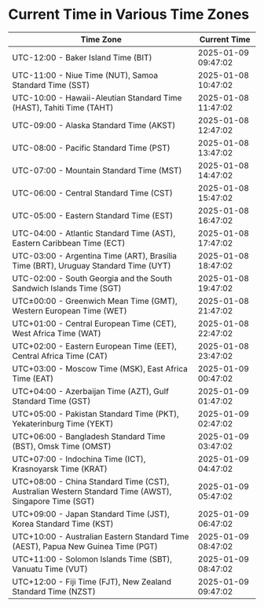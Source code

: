 # Current Time in Various Time Zones

| Time Zone | Current Time |
|-----------|--------------|
| UTC-12:00 - Baker Island Time (BIT) | 2025-01-09 09:47:02 |
| UTC-11:00 - Niue Time (NUT), Samoa Standard Time (SST) | 2025-01-08 10:47:02 |
| UTC-10:00 - Hawaii-Aleutian Standard Time (HAST), Tahiti Time (TAHT) | 2025-01-08 11:47:02 |
| UTC-09:00 - Alaska Standard Time (AKST) | 2025-01-08 12:47:02 |
| UTC-08:00 - Pacific Standard Time (PST) | 2025-01-08 13:47:02 |
| UTC-07:00 - Mountain Standard Time (MST) | 2025-01-08 14:47:02 |
| UTC-06:00 - Central Standard Time (CST) | 2025-01-08 15:47:02 |
| UTC-05:00 - Eastern Standard Time (EST) | 2025-01-08 16:47:02 |
| UTC-04:00 - Atlantic Standard Time (AST), Eastern Caribbean Time (ECT) | 2025-01-08 17:47:02 |
| UTC-03:00 - Argentina Time (ART), Brasília Time (BRT), Uruguay Standard Time (UYT) | 2025-01-08 18:47:02 |
| UTC-02:00 - South Georgia and the South Sandwich Islands Time (SGT) | 2025-01-08 19:47:02 |
| UTC±00:00 - Greenwich Mean Time (GMT), Western European Time (WET) | 2025-01-08 21:47:02 |
| UTC+01:00 - Central European Time (CET), West Africa Time (WAT) | 2025-01-08 22:47:02 |
| UTC+02:00 - Eastern European Time (EET), Central Africa Time (CAT) | 2025-01-08 23:47:02 |
| UTC+03:00 - Moscow Time (MSK), East Africa Time (EAT) | 2025-01-09 00:47:02 |
| UTC+04:00 - Azerbaijan Time (AZT), Gulf Standard Time (GST) | 2025-01-09 01:47:02 |
| UTC+05:00 - Pakistan Standard Time (PKT), Yekaterinburg Time (YEKT) | 2025-01-09 02:47:02 |
| UTC+06:00 - Bangladesh Standard Time (BST), Omsk Time (OMST) | 2025-01-09 03:47:02 |
| UTC+07:00 - Indochina Time (ICT), Krasnoyarsk Time (KRAT) | 2025-01-09 04:47:02 |
| UTC+08:00 - China Standard Time (CST), Australian Western Standard Time (AWST), Singapore Time (SGT) | 2025-01-09 05:47:02 |
| UTC+09:00 - Japan Standard Time (JST), Korea Standard Time (KST) | 2025-01-09 06:47:02 |
| UTC+10:00 - Australian Eastern Standard Time (AEST), Papua New Guinea Time (PGT) | 2025-01-09 08:47:02 |
| UTC+11:00 - Solomon Islands Time (SBT), Vanuatu Time (VUT) | 2025-01-09 08:47:02 |
| UTC+12:00 - Fiji Time (FJT), New Zealand Standard Time (NZST) | 2025-01-09 09:47:02 |
